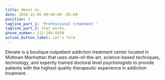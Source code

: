 ```yaml
---
title: About Us
date: 2018-12-06 00:00:00 -05:00
position: 1
tagline_part_1: 'Professional treatment '
tagline_part_2: that works.
phone_number: 212-204-8430
action_button_label: Let's Talk
---
```


Elevate is a boutique outpatient addiction treatment center located in Midtown Manhattan that uses state-of-the-art, science-based techniques, technology, and expertly trained doctoral level psychologists to provide patients with the highest quality therapeutic experience in addiction treatment.
